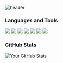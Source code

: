 ![header](https://capsule-render.vercel.app/api?type=waving&color=timeGradient&text=Welcome%20to%20Hyobeen's%20GitHub%20&animation=twinkling&fontSize=35&fontAlignY=40&fontAlign=70&height=250)


### Languages and Tools
<img src="https://img.shields.io/badge/javascript-F7DF1E?style=for-the-badge&logo=javascript&logoColor=black"/> <img src="https://img.shields.io/badge/html5-E34F26?style=for-the-badge&logo=html5&logoColor=black"/>
<img src="https://img.shields.io/badge/tailwindcss-06B6D4?style=for-the-badge&logo=tailwindcss&logoColor=white"/>
<img src="https://img.shields.io/badge/css3-1572B6?style=for-the-badge&logo=css3r&logoColor=black"/>
<img src="https://img.shields.io/badge/react-61DAFB?style=for-the-badge&logo=react&logoColor=black"/>
<img src="https://img.shields.io/badge/Git-F05032?style=for-the-badge&logo=git&logoColor=black"/>
<img src="https://img.shields.io/badge/GitHub-181717?style=for-the-badge&logo=github&logoColor=white"/>


### GitHub Stats
![Your GitHub Stats](https://github-readme-stats.vercel.app/api?username=binjin0&show_icons=true&theme=radical)



<!--### Connect with me:
[![LinkedIn](https://img.shields.io/badge/-LinkedIn-blue?style=flat-square&logo=LinkedIn&logoColor=white&link=https://www.linkedin.com/in/yourlinkedin/)](https://www.linkedin.com/in/yourlinkedin/)
[![Twitter](https://img.shields.io/badge/-Twitter-blue?style=flat-square&logo=Twitter&logoColor=white&link=https://twitter.com/yourtwitter/)](https://twitter.com/yourtwitter/)
[![Email](https://img.shields.io/badge/-Email-black?style=flat-square&logo=Gmail&logoColor=white&link=mailto:youremail@example.com)](mailto:youremail@example.com)
-->
<!--### Recent Projects
- [Project 1](https://github.com/yourusername/project1): Brief description of project 1
- [Project 2](https://github.com/yourusername/project2): Brief description of project 2
- [Project 3](https://github.com/yourusername/project3): Brief description of project 3-->



